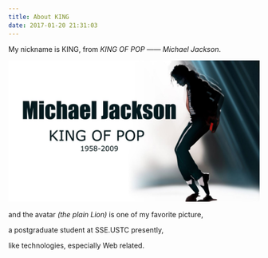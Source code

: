 ```yaml
---
title: About KING
date: 2017-01-20 21:31:03
---
```


My nickname is KING, from <cite> KING OF POP —— Michael Jackson</cite>.

![KING OF POP](1.jpg)

and the avatar *(the plain Lion)* is one of my favorite picture,

a postgraduate student at SSE.USTC presently,

like technologies, especially Web related.

<!-- # Resume:
[简历-单页-2017.4.pdf](./欧勇前端简历-单页-2017.4.pdf)

[简历-多页-2017.4.pdf](./欧勇的简历-多页-2017.4.pdf) -->
